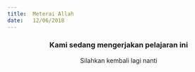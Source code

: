 ```yaml
---
title:  Meterai Allah
date:   12/06/2018
---
```


### <center>Kami sedang mengerjakan pelajaran ini</center>
<center>Silahkan kembali lagi nanti</center>